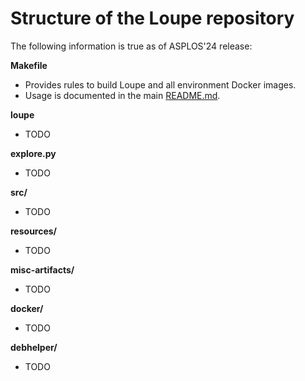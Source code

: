 # Structure of the Loupe repository

The following information is true as of ASPLOS'24 release:

**Makefile**

- Provides rules to build Loupe and all environment Docker images.
- Usage is documented in the main [README.md](https://github.com/unikraft/loupe/blob/staging/README.md).

**loupe**

- TODO

**explore.py**

- TODO

**src/**

- TODO

**resources/**

- TODO

**misc-artifacts/**

- TODO

**docker/**

- TODO

**debhelper/**

- TODO
